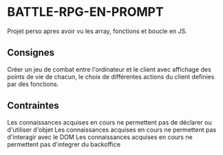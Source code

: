 # BATTLE-RPG-EN-PROMPT
Projet perso apres avoir vu les array, fonctions et boucle en JS.

## Consignes
Créer un jeu de combat entre l'ordinateur et le client avec affichage des points de vie de chacun, le choix de différentes actions du client definies par des fonctions. 

## Contraintes
Les connaissances acquises en cours ne permettent pas de déclarer ou d'utiliser d'objet
Les connaissances acquises en cours ne permettent pas d'interagir avec le DOM
Les connaissances acquises en cours ne permettent pas d'integrer du backoffice